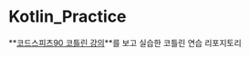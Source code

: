 # Kotlin_Practice
**[코드스피츠90 코틀린 강의](https://www.youtube.com/watch?v=1OzBh2Uuj2s&t=2378s&ab_channel=%EC%BD%94%EB%93%9C%EC%8A%A4%ED%94%BC%EC%B8%A0)**를 보고 실습한 코틀린 연습 리포지토리

